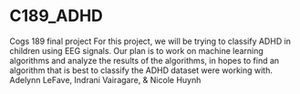 # C189_ADHD
Cogs 189 final project 
For this project, we will be trying to classify ADHD in children using EEG signals. Our plan is to work on machine learning algorithms and analyze the results of the algorithms, in hopes to find an algorithm that is best to classify the ADHD dataset were working with. 
Adelynn LeFave, Indrani Vairagare, & Nicole Huynh
